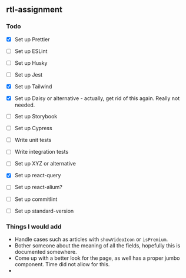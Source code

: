 ## rtl-assignment

### Todo
- [x] Set up Prettier
- [ ] Set up ESLint
- [ ] Set up Husky
- [ ] Set up Jest
- [x] Set up Tailwind
- [x] Set up Daisy or alternative - actually, get rid of this again. Really not needed.
- [ ] Set up Storybook
- [ ] Set up Cypress
- [ ] Write unit tests
- [ ] Write integration tests
- [ ] Set up XYZ or alternative
- [x] Set up react-query
- [ ] Set up react-alium?
- [ ] Set up commitlint
- [ ] Set up standard-version


### Things I would add
- Handle cases such as articles with `showVideoIcon` or `isPremium`.
- Bother someone about the meaning of all the fields, hopefully this is documented somewhere. 
- Come up with a better look for the page, as well has a proper jumbo component. Time did not allow for this.
- 
